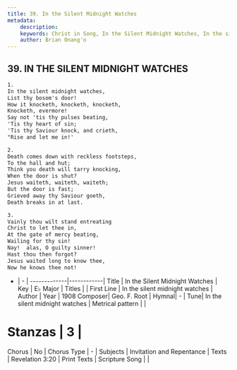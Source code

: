 ```yaml
---
title: 39. In the Silent Midnight Watches
metadata:
    description: 
    keywords: Christ in Song, In the Silent Midnight Watches, In the silent midnight watches, 
    author: Brian Onang'o
---
```



## 39. IN THE SILENT MIDNIGHT WATCHES

```txt
1.
In the silent midnight watches,
List thy bosom's door!
How it knocketh, knocketh, knocketh,
Knocketh, evermore!
Say not 'tis thy pulses beating,
'Tis thy heart of sin;
'Tis thy Saviour knock, and crieth,
"Rise and let me in!'

2.
Death comes down with reckless footsteps,
To the hall and hut;
Think you death will tarry knocking,
When the door is shut?
Jesus waiteth, waiteth, waiteth;
But the door is fast;
Grieved away thy Saviour goeth,
Death breaks in at last.

3.
Vainly thou wilt stand entreating 
Christ to let thee in,
At the gate of mercy beating,
Wailing for thy sin!
Nay!  alas, O guilty sinner! 
Hast thou then forgot?
Jesus waited long to know thee,
Now he knows thee not!

```

- |   -  |
-------------|------------|
Title | In the Silent Midnight Watches |
Key | E♭ Major |
Titles |  |
First Line | In the silent midnight watches |
Author | 
Year | 1908
Composer| Geo. F. Root |
Hymnal|  - |
Tune| In the silent midnight watches |
Metrical pattern | |
# Stanzas | 3 |
Chorus | No |
Chorus Type | - |
Subjects | Invitation and Repentance |
Texts | Revelation 3:20 |
Print Texts | 
Scripture Song |  |
  
